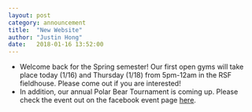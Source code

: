 ```yaml
---
layout: post
category: announcement
title:  "New Website"
author: "Justin Hong"
date:   2018-01-16 13:52:00
---
```


* Welcome back for the Spring semester! Our first open gyms will take place today (1/16) and Thursday (1/18) from 5pm-12am in the RSF fieldhouse. Please come out if you are interested!
* In addition, our annual Polar Bear Tournament is coming up. Please check the event out on the facebook event page <a href="https://www.facebook.com/events/309086666270981/" target="_blank" rel="nofollow noopener">here</a>.
